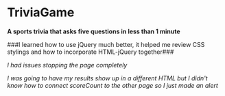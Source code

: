 # TriviaGame

**A sports trivia that asks five questions in less than 1 minute**

###I learned how to use jQuery much better, it helped me review CSS stylings and how to incorporate HTML-jQuery together###

*I had issues stopping the page completely*

*I was going to have my results show up in a different HTML but I didn't know how to connect scoreCount to the other page so I just made an alert*
